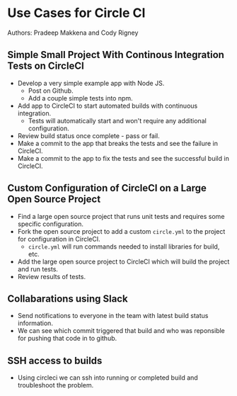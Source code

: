 # Use Cases for Circle CI
Authors: Pradeep Makkena and Cody Rigney

## Simple Small Project With Continous Integration Tests on CircleCI

- Develop a very simple example app with Node JS.
   - Post on Github.
   - Add a couple simple tests into npm.
- Add app to CircleCI to start automated builds with continuous integration.
   - Tests will automatically start and won't require any additional configuration.
- Review build status once complete - pass or fail.
- Make a commit to the app that breaks the tests and see the failure in CircleCI.
- Make a commit to the app to fix the tests and see the successful build in CircleCI.


## Custom Configuration of CircleCI on a Large Open Source Project

- Find a large open source project that runs unit tests and requires some specific configuration.
- Fork the open source project to add a custom `circle.yml` to the project for configuration in CircleCI.
  - `circle.yml` will run commands needed to install libraries for build, etc.
 - Add the large open source project to CircleCI which will build the project and run tests.
 - Review results of tests.

## Collabarations using Slack

- Send notifications to everyone in the team with latest build status information.
- We can see which commit triggered that build and who was reponsible for pushing that code in to github.

## SSH access to builds

- Using circleci we can ssh into running or completed build and troubleshoot the problem.
